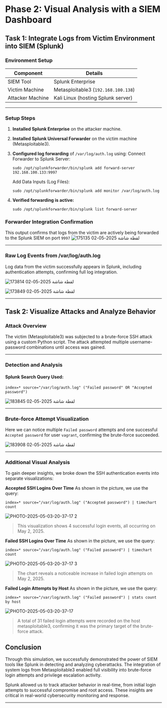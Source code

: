 # Phase 2: Visual Analysis with a SIEM Dashboard

##  Task 1: Integrate Logs from Victim Environment into SIEM (Splunk)

### Environment Setup

| Component        | Details                             |
| ---------------- | ----------------------------------- |
| SIEM Tool        | Splunk Enterprise                   |
| Victim Machine   | Metasploitable3 (`192.168.100.138`) |
| Attacker Machine | Kali Linux (hosting Splunk server)  |

---

###  Setup Steps

1. **Installed Splunk Enterprise** on the attacker machine.
2. **Installed Splunk Universal Forwarder** on the victim machine (Metasploitable3).
3. **Configured log forwarding** of `/var/log/auth.log` using:
Connect Forwarder to Splunk Server:
   ```
   sudo /opt/splunkforwarder/bin/splunk add forward-server 192.168.100.133:9997
   ```
   Add Data Inputs (Log Files):
   ```
   sudo /opt/splunkforwarder/bin/splunk add monitor /var/log/auth.log
   
   ```
4. **Verified forwarding is active:**

   ```
   sudo /opt/splunkforwarder/bin/splunk list forward-server
   ```

### Forwarder Integration Confirmation
This output confirms that logs from the victim are actively being forwarded to the Splunk SIEM on port `9997`
![لقطة شاشة 2025-05-02 175135](https://github.com/user-attachments/assets/953d7e91-b8bc-4435-838b-20316ae999cb)




---

###  Raw Log Events from /var/log/auth.log
Log data from the victim successfully appears in Splunk, including authentication attempts, confirming full log integration.

![لقطة شاشة 2025-05-02 173814](https://github.com/user-attachments/assets/c7ed600d-5ecf-4fdd-a69c-0f6a9b0642fc)



![لقطة شاشة 2025-05-02 173849](https://github.com/user-attachments/assets/6d68e6c5-78f9-4834-a68c-d8f63c91cce0)

---

## Task 2: Visualize Attacks and Analyze Behavior

### Attack Overview

The victim (Metasploitable3) was subjected to a brute-force SSH attack using a custom Python script. The attack attempted multiple username-password combinations until access was gained.

---

### Detection and Analysis

#### Splunk Search Query Used:

```
index=* source="/var/log/auth.log" ("Failed password" OR "Accepted password")
```
![لقطة شاشة 2025-05-02 183845](https://github.com/user-attachments/assets/7722c254-c7db-473a-ba27-98d94314fde5)

---

### Brute-force Attempt Visualization
Here we can notice multiple `Failed password` attempts and one successful `Accepted password` for user `vagrant`, confirming the brute-force succeeded.


![لقطة شاشة 2025-05-02 183908](https://github.com/user-attachments/assets/cb5f8abe-561a-40a4-af00-8e7fa2ad7a4d)


---
### Additional Visual Analysis
To gain deeper insights, we broke down the SSH authentication events into separate visualizations:



**Accepted SSH Logins Over Time**
As shown in the picture, we use the query: 
```
index=* source="/var/log/auth.log" ("Accepted password") | timechart count

```

![PHOTO-2025-05-03-20-37-17 2](https://github.com/user-attachments/assets/ec9238b9-5f53-4edc-950b-116e13b74be1)
 >This visualization shows 4 successful login events, all occurring on May 2, 2025. 

**Failed SSH Logins Over Time**
As shown in the picture, we use the query: 
```
index=* source="/var/log/auth.log" ("Failed password") | timechart count
```
![PHOTO-2025-05-03-20-37-17 3](https://github.com/user-attachments/assets/29f140f0-73a7-46f3-b558-78fc892c4280)
 >The chart reveals a noticeable increase in failed login attempts on May 2, 2025.


**Failed Login Attempts by Host**
As shown in the picture, we use the query: 
```
index=* source="/var/log/auth.log" ("Failed password") | stats count by host
```
![PHOTO-2025-05-03-20-37-17](https://github.com/user-attachments/assets/18b88520-bef4-4cd2-b7e2-d8a7bb82d7e8)
 >A total of 31 failed login attempts were recorded on the host metasploitable3, confirming it was the primary target of the brute-force attack.



## Conclusion

Through this simulation, we successfully demonstrated the power of SIEM tools like Splunk in detecting and analyzing cyberattacks. The integration of system logs from Metasploitable3 enabled full visibility into brute-force login attempts and privilege escalation activity.

Splunk allowed us to track attacker behavior in real-time, from initial login attempts to successful compromise and root access. These insights are critical in real-world cybersecurity monitoring and response.

---
